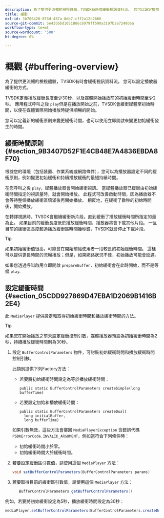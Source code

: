 ```yaml
---
description: 為了提供更流暢的檢視體驗，TVSDK有時會緩衝視訊資料流。 您可以設定播放器緩衝的方式。
title: 緩衝
exl-id: 3b706420-878d-487a-8db7-cff2a12c2660
source-git-commit: be43bbbd1051886c8979ff590a3197b2a7249b6a
workflow-type: tm+mt
source-wordcount: '500'
ht-degree: 0%

---
```


# 概觀 {#buffering-overview}

為了提供更流暢的檢視體驗，TVSDK有時會緩衝視訊資料流。 您可以設定播放器緩衝的方式。

TVSDK定義播放緩衝長度至少30秒，以及媒體開始播放前的初始緩衝時間至少2秒。 應用程式呼叫之後 `play`但是在播放開始之前，TVSDK會緩衝媒體至初始時間，以便在媒體實際開始播放時提供順暢的開始。

您可以定義新的緩衝原則來變更緩衝時間，也可以使用立即開啟來變更初始緩衝發生的時間。

## 緩衝時間原則 {#section_9B3407D52F1E4CB48E7A4836EBDA8F70}

根據您的環境（包括裝置、作業系統或網路條件），您可以為播放器設定不同的緩衝原則，例如變更初始緩衝和持續播放緩衝的最短持續時間。

在您呼叫之後 `play`，媒體播放器會開始緩衝視訊。 當媒體播放器已緩衝由初始緩衝時間指定的視訊量時，就會開始播放。 此程式可改善啟動時間，因為播放器不會等待整個播放緩衝區填滿後再開始播放。 相反地，在緩衝了數秒的初始時間後，開始播放。

在轉譯視訊時，TVSDK會繼續緩衝新片段，直到緩衝了播放緩衝時間所指定的量為止。 如果目前的緩衝長度低於播放緩衝時間，播放器將會下載其他片段。 一旦目前的緩衝區長度超過播放緩衝區時間幾秒鐘，TVSDK就會停止下載片段。

>[!TIP]
>
>如果初始緩衝值很高，可能會在開始前給使用者一段較長的初始緩衝時間。 這樣可以提供更長時間的流暢播放；但是，如果網路狀況不佳，初始播放可能會延遲。

如果您透過呼叫啟用立即開啟 `prepareBuffer`，初始緩衝會在此時開始，而不是等候 `play`.

## 設定緩衝時間 {#section_05CDD927869D47EBA1D2069B1416B2E4}

此 `MediaPlayer` 提供設定和取得初始緩衝時間和播放緩衝時間的方法。

>[!TIP]
>
>如果您在開始播放之前未設定緩衝控制引數，媒體播放器預設為初始緩衝時間為2秒，持續播放緩衝時間則為30秒。

1. 設定 `BufferControlParameters` 物件，可封裝初始緩衝時間和播放緩衝時間控制引數。

   此類別提供下列Factory方法：

   * 若要將初始緩衝時間設定為等於播放緩衝時間：

      ```
      public static BufferControlParameters createSimple(long bufferTime)
      ```

   * 若要設定初始和播放緩衝時間：

      ```
      public static BufferControlParameters createDual( 
        long initialBuffer,  
        long bufferTime)
      ```
   如果引數無效，這些方法會擲回 `MediaPlayerException` 含錯誤代碼 `PSDKErrorCode.INVALID_ARGUMENT`，例如當符合下列條件時：

   * 初始緩衝時間小於零。
   * 初始緩衝時間大於緩衝時間。


1. 若要設定緩衝區引數值，請使用這個 `MediaPlayer` 方法：

   ```java
   void setBufferControlParameters(BufferControlParameters params)
   ```

1. 若要取得目前的緩衝區引數值，請使用這個 `MediaPlayer` 方法：

   ```java
      BufferControlParameters getBufferControlParameters()  
   ```

<!--<a id="example_DE0580B3AD404635825D3301C1F096B6"></a>-->

例如，若要將初始緩衝設定為5秒，播放緩衝時間設定為30秒：

```java
mediaPlayer.setBufferControlParameters(BufferControlParameters.createDual(5000, 30000));
```

